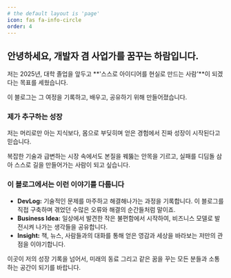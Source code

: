 ```yaml
---
# the default layout is 'page'
icon: fas fa-info-circle
order: 4
---
```


## 안녕하세요, 개발자 겸 사업가를 꿈꾸는 하람입니다.

저는 2025년, 대학 졸업을 앞두고 **'스스로 아이디어를 현실로 만드는 사람'**이 되겠다는 목표를 세웠습니다.

이 블로그는 그 여정을 기록하고, 배우고, 공유하기 위해 만들어졌습니다.

### 제가 추구하는 성장

저는 머리로만 아는 지식보다, 몸으로 부딪히며 얻은 경험에서 진짜 성장이 시작된다고 믿습니다.

 복잡한 기술과 급변하는 시장 속에서도 본질을 꿰뚫는 안목을 기르고, 실패를 디딤돌 삼아 스스로 길을 만들어가는 사람이 되고 싶습니다. 

### 이 블로그에서는 이런 이야기를 다룹니다

* **DevLog:** 기술적인 문제를 마주하고 해결해나가는 과정을 기록합니다. 이 블로그를 직접 구축하며 겪었던 수많은 오류와 해결의 순간들처럼 말이죠.
* **Business Idea:** 일상에서 발견한 작은 불편함에서 시작하여, 비즈니스 모델로 발전시켜 나가는 생각들을 공유합니다.
* **Insight:** 책, 뉴스, 사람들과의 대화를 통해 얻은 영감과 세상을 바라보는 저만의 관점을 이야기합니다.

이곳이 저의 성장 기록을 넘어서, 미래의 동료 그리고 같은 꿈을 꾸는 모든 분들과 소통하는 공간이 되기를 바랍니다.
